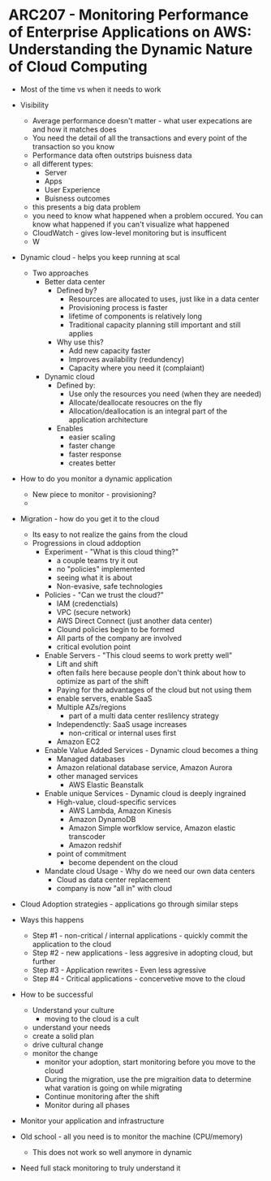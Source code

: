 # ARC207 - Monitoring Performance of Enterprise Applications on AWS: Understanding the Dynamic Nature of Cloud Computing

* Most of the time vs when it needs to work
* Visibility
  * Average performance doesn't matter - what user expecations are and how it matches does
  * You need the detail of all the transactions and every point of the transaction so you know
  * Performance data often outstrips buisness data
  * all different types:
    * Server
    * Apps
    * User Experience
    * Buisness outcomes
  * this presents a big data problem
  * you need to know what happened when a problem occured. You can know what happened if you can't visualize what happened
  * CloudWatch - gives low-level monitoring but is insufficent
  * W

* Dynamic cloud - helps you keep running at scal
  * Two approaches
    * Better data center
      * Defined by?
        * Resources are allocated to uses, just like in a data center
        * Provisioning process is faster
        * lifetime of components is relatively long
        * Traditional capacity planning still important and still applies
      * Why use this?
        * Add new capacity faster
        * Improves availability (redundency)
        * Capacity where you need it (complaiant)
    * Dynamic cloud
      * Defined by:
        * Use only the resources you need (when they are needed)
        * Allocate/deallocate resoucres on the fly
        * Allocation/deallocation is an integral part of the application architecture
      * Enables
        * easier scaling
        * faster change
        * faster response
        * creates better 

* How to do you monitor a dynamic application
  * New piece to monitor - provisioning?
  * 

* Migration - how do you get it to the cloud
  * Its easy to not realize the gains from the cloud
  * Progressions in cloud addoption
    * Experiment - "What is this cloud thing?" 
      * a couple teams try it out
      * no "policies" implemented
      * seeing what it is about
      * Non-evasive, safe technologies
    * Policies - "Can we trust the cloud?"
      * IAM (credenctials)
      * VPC (secure network)
      * AWS Direct Connect (just another data center)
      * Clound policies begin to be formed
      * All parts of the company are involved
      * critical evolution point
    * Enable Servers - "This cloud seems to work pretty well"
      * Lift and shift
      * often fails here because people don't think about how to optimize as part of the shift
      * Paying for the advantages of the cloud but not using them
      * enable servers, enable SaaS
      * Multiple AZs/regions
        * part of a multi data center reslilency strategy
      * Independenctly: SaaS usage increases
        * non-critical or internal uses first
      * Amazon EC2
    * Enable Value Added Services - Dynamic cloud becomes a thing
      *  Managed databases
        * Amazon relational database service, Amazon Aurora
        * other managed services
          * AWS Elastic Beanstalk
    * Enable unique Services - Dynamic cloud is deeply ingrained
      * High-value, cloud-specific services
        * AWS Lambda, Amazon Kinesis
        * Amazon DynamoDB
        * Amazon Simple worfklow service, Amazon elastic transcoder
        * Amazon redshif
      * point of commitment
        * become dependent on the cloud
    * Mandate cloud Usage - Why do we need our own data centers
      * Cloud as data center replacement
      * company is now "all in" with cloud


* Cloud Adoption strategies - applications go through similar steps
* Ways this happens
  * Step #1 - non-critical / internal applications - quickly commit the application to the cloud
  * Step #2 - new applications - less aggresive in adopting cloud, but further
  * Step #3 - Application rewrites - Even less agressive
  * Step #4 - Critical applications - concervetive move to the cloud

* How to be successful
  * Understand your culture
    * moving to the cloud is a cult
  * understand your needs
  * create a solid plan
  * drive cultural change
  * monitor the change
    * monitor your adoption, start monitoring before you move to the cloud
    * During the migration, use the pre migraition data to determine what varation is going on while migrating
    * Continue monitoring after the shift
    * Monitor during all phases

* Monitor your application and infrastructure
 * Old school - all you need is to monitor the machine (CPU/memory)
   * This does not work so well anymore in dynamic
 * Need full stack monitoring to truly understand it
 





